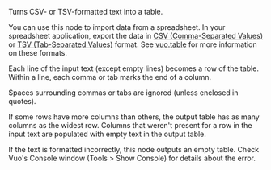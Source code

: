 Turns CSV- or TSV-formatted text into a table.

You can use this node to import data from a spreadsheet. In your spreadsheet application, export the data in [CSV (Comma-Separated Values)](https://en.wikipedia.org/wiki/Comma-separated_values) or [TSV (Tab-Separated Values)](https://en.wikipedia.org/wiki/Tab-separated_values) format.  See [vuo.table](vuo-nodeset://vuo.table) for more information on these formats.

Each line of the input text (except empty lines) becomes a row of the table. Within a line, each comma or tab marks the end of a column.

Spaces surrounding commas or tabs are ignored (unless enclosed in quotes).

If some rows have more columns than others, the output table has as many columns as the widest row. Columns that weren't present for a row in the input text are populated with empty text in the output table.

If the text is formatted incorrectly, this node outputs an empty table. Check Vuo's Console window (Tools > Show Console) for details about the error.
